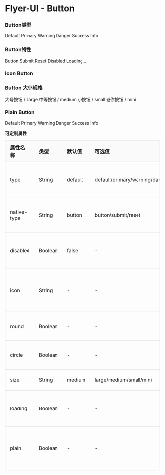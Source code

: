 <h1>Flyer-UI - Button</h1>
<h3>Button类型</h3>
<p>
    <fly-button>Default</fly-button>
    <fly-button type='primary'>Primary</fly-button>
    <fly-button type='warning'>Warning</fly-button>
    <fly-button type='danger'>Danger</fly-button>
    <fly-button type='success'>Success</fly-button>
    <fly-button type='info'>Info</fly-button>
</p>
<h3>Button特性</h3>
<p>
    <fly-button native-type='button'>Button</fly-button>
    <fly-button native-type='submit'>Submit</fly-button>
    <fly-button native-type='reset'>Reset</fly-button>
    <fly-button disabled>Disabled</fly-button>
    <fly-button loading>Loading...</fly-button>
</p>
<h3>Icon Button</h3>
<p>
    <fly-button icon='fly-icon-help-circle'></fly-button>
    <fly-button icon='fly-icon-map-pin' round></fly-button>
    <fly-button icon='fly-icon-chevrons-right' type='info' circle></fly-button>
</p>
<h3>Button 大小规格</h3>
<p>
   <fly-button size='large'>大号按钮 / Large</fly-button>
   <fly-button size='medium'>中等按钮 / medium</fly-button>
   <fly-button size='small'>小按钮 / small</fly-button>
   <fly-button size='mini'>迷你按钮 / mini</fly-button>
</p>
<h3>Plain Button</h3>
<p>
    <fly-button plain>Default</fly-button>
    <fly-button plain type='primary'>Primary</fly-button>
    <fly-button plain type='warning'>Warning</fly-button>
    <fly-button plain type='danger'>Danger</fly-button>
    <fly-button plain type='success'>Success</fly-button>
    <fly-button plain type='info'>Info</fly-button>
</p>

**可定制属性**  

属性名称 | 类型 | 默认值  | 可选值  | 说明  |
---------|----------|---------|---------|--------|
type | String | default  | default/primary/warning/danger/success/info  | 定义按钮的类型  |
native-type | String | button  | button/submit/reset | 原生的type属性  |
disabled | Boolean | false  | - | 是否设置为禁用  |
icon | String | -  | - | 字体图标的样式名称  |
round  |  Boolean  | -  | -  | 是否设有圆角  |
circle  |  Boolean  | -  | -  | 是否设为圆形  |
size  |  String  | medium  | large/medium/small/mini  | 按钮大小
loading | Boolean | - | - | 是否显示在加载中 |  
plain | Boolean | - | - | 是否是简约风格的按钮 |  
  
<style lang='scss' scoped>
table{
    width:100%;
    border:1px solid #dedede;
    border-bottom:0px;
    margin:0px;
    padding:0px;
    border-collapse:collapse;
    th{
        background-color:#fafafa;
    }
    td,th{
        text-align:left;
        border:0px;
        padding:10px 15px;
        box-sizing:border-box;
        border-spacing:0px;
        border-bottom:1px solid #dedede;
    }
}
</style>